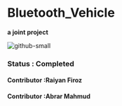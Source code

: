 # Bluetooth_Vehicle
**a joint project**

![github-small](https://github.com/AbrarMahmud/Bluetooth_Vehicle/blob/main/Vehicle_Renders/Final_.jpeg)
<h3>Status : Completed</h3>
<h4>Contributor   :Raiyan Firoz</h4>
<h4>Contributor   :Abrar Mahmud</h4>
